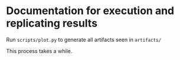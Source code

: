 # Documentation for execution and replicating results

Run `scripts/plot.py` to generate all artifacts seen in `artifacts/`

This process takes a while.